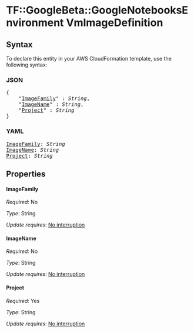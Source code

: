 # TF::GoogleBeta::GoogleNotebooksEnvironment VmImageDefinition

## Syntax

To declare this entity in your AWS CloudFormation template, use the following syntax:

### JSON

<pre>
{
    "<a href="#imagefamily" title="ImageFamily">ImageFamily</a>" : <i>String</i>,
    "<a href="#imagename" title="ImageName">ImageName</a>" : <i>String</i>,
    "<a href="#project" title="Project">Project</a>" : <i>String</i>
}
</pre>

### YAML

<pre>
<a href="#imagefamily" title="ImageFamily">ImageFamily</a>: <i>String</i>
<a href="#imagename" title="ImageName">ImageName</a>: <i>String</i>
<a href="#project" title="Project">Project</a>: <i>String</i>
</pre>

## Properties

#### ImageFamily

_Required_: No

_Type_: String

_Update requires_: [No interruption](https://docs.aws.amazon.com/AWSCloudFormation/latest/UserGuide/using-cfn-updating-stacks-update-behaviors.html#update-no-interrupt)

#### ImageName

_Required_: No

_Type_: String

_Update requires_: [No interruption](https://docs.aws.amazon.com/AWSCloudFormation/latest/UserGuide/using-cfn-updating-stacks-update-behaviors.html#update-no-interrupt)

#### Project

_Required_: Yes

_Type_: String

_Update requires_: [No interruption](https://docs.aws.amazon.com/AWSCloudFormation/latest/UserGuide/using-cfn-updating-stacks-update-behaviors.html#update-no-interrupt)

